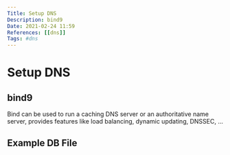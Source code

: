 ```yaml
---
Title: Setup DNS 
Description: bind9
Date: 2021-02-24 11:59
References: [[dns]]
Tags: #dns
---
```


# Setup DNS 

## bind9
Bind can be used to run a caching DNS server or an authoritative name server, provides features like load balancing, dynamic updating, DNSSEC, ...


## Example DB File
